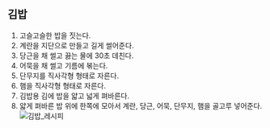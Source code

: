 ## 김밥

1. 고슬고슬한 밥을 짓는다.
2. 계란을 지단으로 만들고 길게 썰어준다.
3. 당근을 채 썰고 끓는 물에 30초 데친다.
4. 어묵을 채 썰고 기름에 볶는다.
5. 단무지를 직사각형 형태로 자른다.
6. 햄을 직사각형 형태로 자른다.
7. 김밥용 김에 밥을 얇고 넓게 펴바른다.
8. 얇게 펴바른 밥 위에 한쪽에 모아서 계란, 당근, 어묵, 단무지, 햄을 골고루 넣어준다.
   ![김밥_레시피](https://i.pinimg.com/originals/c9/53/b2/c953b2fffcce9f1345d8caf4b14f096a.jpg)
